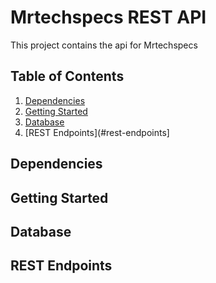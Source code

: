 # Mrtechspecs REST API

This project contains the api for Mrtechspecs


## Table of Contents

1. [Dependencies](#dependencies)
1. [Getting Started](#getting-started)
1. [Database](#database)
1. [REST Endpoints](#rest-endpoints]

## Dependencies

## Getting Started

## Database

## REST Endpoints
